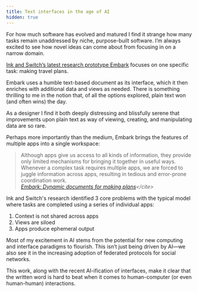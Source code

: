 ```yaml
---
title: Text interfaces in the age of AI
hidden: true
---
```


For how much software has evolved and matured I find it strange how many tasks remain unaddressed by niche, purpose-built software. I’m always excited to see how novel ideas can come about from focusing in on a narrow domain.

[Ink and Switch’s latest research prototype Embark](https://www.inkandswitch.com/embark) focuses on one specific task: making travel plans. 

Embark uses a humble text-based document as its interface, which it then enriches with additional data and views as needed. There is something thrilling to me in the notion that, of all the options explored, plain text won (and often wins) the day.

As a designer I find it both deeply distressing and blissfully serene that improvements upon plain text as way of viewing, creating, and manipulating data are so rare. 

Perhaps more importantly than the medium, Embark brings the features of multiple apps into a single workspace:

> Although apps give us access to all kinds of information, they provide only limited mechanisms for bringing it together in useful ways. Whenever a complex task requires multiple apps, we are forced to juggle information across apps, resulting in tedious and error-prone coordination work.
> \
> <cite> [Embark: Dynamic documents for making plans](https://www.inkandswitch.com/embark/#:~:text=Although%20apps%20give%20us%20access%20to%20all%20kinds%20of%20information%2C%20they%20provide%20only%20limited%20mechanisms%20for%20bringing%20it%20together%20in%20useful%20ways.%20Whenever%20a%20complex%20task%20requires%20multiple%20apps%2C%20we%20are%20forced%20to%20juggle%20information%20across%20apps%2C%20resulting%20in%20tedious%20and%20error%2Dprone%20coordination%20work.)</cite>

Ink and Switch's research identified 3 core problems with the typical model where tasks are completed using a series of individual apps:

1. Context is not shared across apps
2. Views are siloed
3. Apps produce ephemeral output

Most of my excitement in AI stems from the potential for new computing and interface paradigms to flourish. This isn’t just being driven by AI—we also see it in the increasing adoption of federated protocols for social networks. 

This work, along with the recent AI-ification of interfaces, make it clear that the written word is hard to beat when it comes to human-computer (or even human-human) interactions. 
